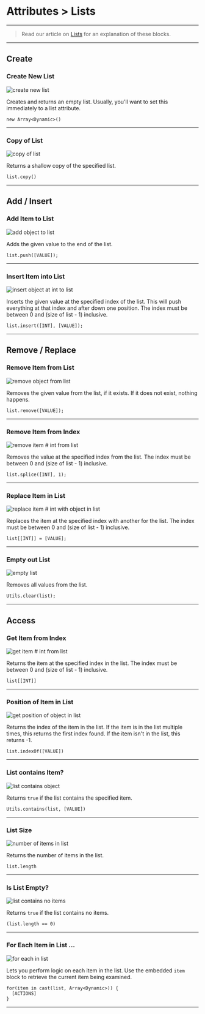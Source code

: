 # Attributes > Lists

***

> Read our article on [Lists](http://www.stencyl.com/help/view/lists/) for an explanation of these blocks.

***

## Create

### <a name="create-list"></a> Create New List

![create new list](http://static.stencyl.com/pedia2/block-images/attributes/lists/create-list.png)

Creates and returns an empty list. Usually, you'll want to set this immediately to a list attribute.

```
new Array<Dynamic>()
```

***

### <a name="copy-list"></a> Copy of List

![copy of list](http://static.stencyl.com/pedia2/block-images/attributes/lists/copy-list.png)

Returns a shallow copy of the specified list.

```
list.copy()
```

***

## Add / Insert

### <a name="add-list"></a> Add Item to List

![add object to list](http://static.stencyl.com/pedia2/block-images/attributes/lists/add-list.png)

Adds the given value to the end of the list.

```
list.push([VALUE]);
```

***

### <a name="insert-list"></a> Insert Item into List

![insert object at int to list](http://static.stencyl.com/pedia2/block-images/attributes/lists/insert-list.png)

Inserts the given value at the specified index of the list. This will push everything at that index and after down one position. The index must be between 0 and (size of list - 1) inclusive.

```
list.insert([INT], [VALUE]);
```

***

## Remove / Replace

### <a name="remove-item"></a> Remove Item from List

![remove object from list](http://static.stencyl.com/pedia2/block-images/attributes/lists/remove-item.png)

Removes the given value from the list, if it exists. If it does not exist, nothing happens.

```
list.remove([VALUE]);
```

***

### <a name="remove-index"></a> Remove Item from Index

![remove item # int from list](http://static.stencyl.com/pedia2/block-images/attributes/lists/remove-index.png)

Removes the value at the specified index from the list. The index must be between 0 and (size of list - 1) inclusive.

```
list.splice([INT], 1);
```

***

### <a name="replace-list"></a> Replace Item in List

![replace item # int with object in list](http://static.stencyl.com/pedia2/block-images/attributes/lists/replace-list.png)

Replaces the item at the specified index with another for the list. The index must be between 0 and (size of list - 1) inclusive.

```
list[[INT]] = [VALUE];
```

***

### <a name="clear-list"></a> Empty out List

![empty list](http://static.stencyl.com/pedia2/block-images/attributes/lists/clear-list.png)

Removes all values from the list.

```
Utils.clear(list);
```

***

## Access

### <a name="get-item"></a> Get Item from Index

![get item # int from list](http://static.stencyl.com/pedia2/block-images/attributes/lists/get-item.png)

Returns the item at the specified index in the list. The index must be between 0 and (size of list - 1) inclusive.

```
list[[INT]]
```

***

### <a name="position-of-item"></a> Position of Item in List

![get position of object in list](http://static.stencyl.com/pedia2/block-images/attributes/lists/position-of-item.png)

Returns the index of the item in the list. If the item is in the list multiple times, this returns the first index found. If the item isn't in the list, this returns -1.

```
list.indexOf([VALUE])
```

***

### <a name="contains-item"></a> List contains Item?

![list contains object](http://static.stencyl.com/pedia2/block-images/attributes/lists/contains-item.png)

Returns `true` if the list contains the specified item.

```
Utils.contains(list, [VALUE])
```

***

### <a name="length-list"></a> List Size

![number of items in list](http://static.stencyl.com/pedia2/block-images/attributes/lists/length-list.png)

Returns the number of items in the list.

```
list.length
```

***

### <a name="is-empty"></a> Is List Empty?

![list contains no items](http://static.stencyl.com/pedia2/block-images/attributes/lists/is-empty.png)

Returns `true` if the list contains no items.

```
(list.length == 0)
```

***

### <a name="for-each"></a> For Each Item in List ...

![for each in list](http://static.stencyl.com/pedia2/block-images/attributes/lists/for-each.png)

Lets you perform logic on each item in the list. Use the embedded `item` block to retrieve the current item being examined.

```
for(item in cast(list, Array<Dynamic>)) {
  [ACTIONS]
}
```

***
